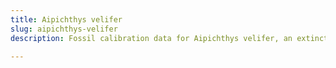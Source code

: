 ```yaml
---
title: Aipichthys velifer
slug: aipichthys-velifer
description: Fossil calibration data for Aipichthys velifer, an extinct species of fish. Includes taxonomy authority and locality references, and cross-references to living taxa.

---
```

